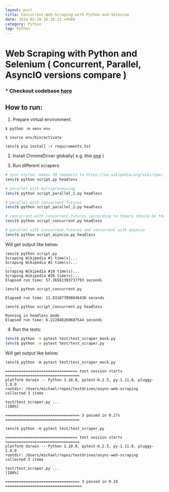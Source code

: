 ```yaml
---
layout: post
title: Concurrent-Web-Scraping-with-Python-and-Selenium
date: 2019-02-28 16:20:23 +0900
category: Python
tag: Python
---
```


# Web Scraping with Python and Selenium ( Concurrent, Parallel, AsyncIO versions compare )

### * Checkout codebase [here](https://github.com/ShihabYasin/concurrent-webscrapping-python)


## How to run:
1. Prepare virtual environment.


```
$ python -m venv env

$ source env/bin/activate

(env)$ pip install -r requirements.txt

```



2. Install ChromeDriver globally( e.g. this [one](https://chromedriver.storage.googleapis.com/index.html?path=96.0.4664.45/) )

3. Run different scrapers:

 ```sh
# sync styled, makes 20 requests to https://en.wikipedia.org/wiki/Special:Random
(env)$ python script.py headless

# parallel with multiprocessing
(env)$ python script_parallel_1.py headless

# parallel with concurrent.futures
(env)$ python script_parallel_2.py headless

# concurrent with concurrent.futures (according to theory should be the fastest)
(env)$ python script_concurrent.py headless

# parallel with concurrent.futures and concurrent with asyncio
(env)$ python script_asyncio.py headless
```
Will get output like below:
```shell
(env)$ python script.py
Scraping Wikipedia #1 time(s)...
Scraping Wikipedia #2 time(s)...
...
Scraping Wikipedia #19 time(s)...
Scraping Wikipedia #20 time(s)...
Elapsed run time: 57.36561393737793 seconds
```

```shell
(env)$ python script_concurrent.py

Elapsed run time: 11.831077098846436 seconds
```

```shell
(env)$ python script_concurrent.py headless

Running in headless mode
Elapsed run time: 6.222846269607544 seconds
```
4. Run the tests:

```sh
(env)$ python -m pytest test/test_scraper_mock.py
(env)$ python -m pytest test/test_scraper.py
```
Will get output like below:
```shell
(env)$ python -m pytest test/test_scraper_mock.py

================================ test session starts =================================
platform darwin -- Python 3.10.0, pytest-6.2.5, py-1.11.0, pluggy-1.0.0
rootdir: /Users/michael/repos/testdriven/async-web-scraping
collected 3 items

test/test_scraper.py ...                                                       [100%]

================================= 3 passed in 0.27s =================================
```


```shell
(env)$ python -m pytest test/test_scraper.py

================================ test session starts =================================
platform darwin -- Python 3.10.0, pytest-6.2.5, py-1.11.0, pluggy-1.0.0
rootdir: /Users/michael/repos/testdriven/async-web-scraping
collected 3 items

test/test_scraper.py ...                                                       [100%]

================================= 3 passed in 0.19 ==================================
```